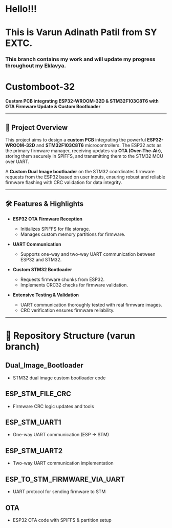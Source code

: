 # Hello!!!
# This is **Varun Adinath Patil** from **SY EXTC.**
### This branch contains my work and will update my progress throughout my Eklavya. 
# Customboot-32

**Custom PCB integrating ESP32-WROOM-32D & STM32F103C8T6 with OTA Firmware Update & Custom Bootloader**

---

## 🚀 Project Overview

This project aims to design a **custom PCB** integrating the powerful **ESP32-WROOM-32D** and **STM32F103C8T6** microcontrollers. The ESP32 acts as the primary firmware manager, receiving updates via **OTA (Over-The-Air)**, storing them securely in SPIFFS, and transmitting them to the STM32 MCU over UART.

A **Custom Dual Image bootloader** on the STM32 coordinates firmware requests from the ESP32 based on user inputs, ensuring robust and reliable firmware flashing with CRC validation for data integrity.

---

## 🛠️ Features & Highlights

- **ESP32 OTA Firmware Reception**  
  - Initializes SPIFFS for file storage.  
  - Manages custom memory partitions for firmware.

- **UART Communication**  
  - Supports one-way and two-way UART communication between ESP32 and STM32.  
  
- **Custom STM32 Bootloader**  
  - Requests firmware chunks from ESP32.  
  - Implements CRC32 checks for firmware validation.  

- **Extensive Testing & Validation**  
  - UART communication thoroughly tested with real firmware images.  
  - CRC verification ensures firmware reliability.

---

# 📂 Repository Structure (varun branch)

## Dual_Image_Bootloader 
- STM32 dual image custom bootloader code

## ESP_STM_FILE_CRC 
- Firmware CRC logic updates and tools
## ESP_STM_UART1 
- One-way UART communication (ESP → STM)
## ESP_STM_UART2 
- Two-way UART communication implementation
## ESP_TO_STM_FIRMWARE_VIA_UART 
- UART protocol for sending firmware to STM
## OTA 
- ESP32 OTA code with SPIFFS & partition setup




